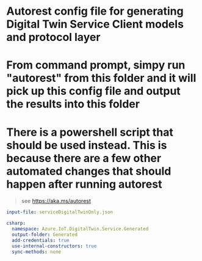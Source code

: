 # Autorest config file for generating Digital Twin Service Client models and protocol layer

# From command prompt, simpy run "autorest" from this folder and it will pick up this config file and output the results into this folder
# There is a powershell script that should be used instead. This is because there are a few other automated changes that should happen after running autorest
> see https://aka.ms/autorest

``` yaml 
input-file: serviceDigitalTwinOnly.json

csharp:
  namespace: Azure.IoT.DigitalTwin.Service.Generated
  output-folder: Generated
  add-credentials: true                
  use-internal-constructors: true
  sync-methods: none
```